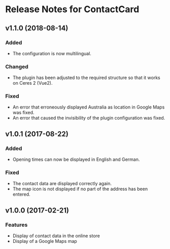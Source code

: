 # Release Notes for ContactCard

## v1.1.0 (2018-08-14)

### Added

- The configuration is now multilingual.

### Changed

- The plugin has been adjusted to the required structure so that it works on Ceres 2 (Vue2).

### Fixed

- An error that erroneously displayed Australia as location in Google Maps was fixed.
- An error that caused the invisibility of the plugin configuration was fixed.


## v1.0.1 (2017-08-22)

### Added

- Opening times can now be displayed in English and German.

### Fixed

- The contact data are displayed correctly again.
- The map icon is not displayed if no part of the address has been entered.

## v1.0.0 (2017-02-21)

### Features

- Display of contact data in the online store
- Display of a Google Maps map
